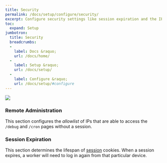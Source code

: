 ```yaml
---
title: Security
permalink: /docs/setup/configure/security/
excerpt: Configure security settings like session expiration and the IP allowlist.
toc:
  expand: Setup
jumbotron:
  title: Security
  breadcrumbs:
  - 
    label: Docs &raquo;
    url: /docs/home/
  - 
    label: Setup &raquo;
    url: /docs/setup/
  - 
    label: Configure &raquo;
    url: /docs/setup/#configure
---
```


<div class="cerb-screenshot">
<img src="/assets/images/docs/setup/security.png" class="screenshot">
</div>

### Remote Administration

This section configures the _allowlist_ of IPs that are able to access the `/debug` and `/cron` pages without a session.

### Session Expiration

This section determines the lifespan of [session](/docs/setup/sessions/) cookies.  When a session expires, a worker will need to log in again from that particular device.
